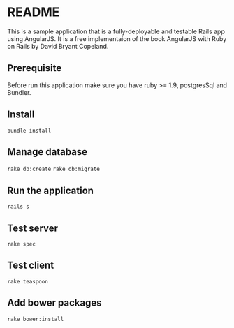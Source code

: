 # README

This is a sample application that is a fully-deployable and testable Rails app using AngularJS.
It is a free implementaion of the book AngularJS with Ruby on Rails by David Bryant Copeland.

## Prerequisite
Before run this application make sure you have ruby >= 1.9, postgresSql and Bundler.

## Install 
```bundle install```

## Manage database
```rake db:create```
```rake db:migrate```


## Run the application
```rails s```

## Test server
```rake spec```

## Test client 
```rake teaspoon```

## Add bower packages
```rake bower:install```

